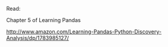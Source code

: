 Read:

Chapter 5 of Learning Pandas

http://www.amazon.com/Learning-Pandas-Python-Discovery-Analysis/dp/1783985127/